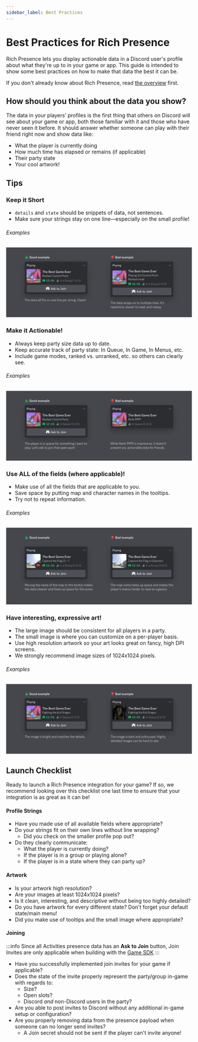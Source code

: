 ```yaml
---
sidebar_label: Best Practices
---
```


# Best Practices for Rich Presence

Rich Presence lets you display actionable data in a Discord user's profile about what they're up to in your game or app. This guide is intended to show some best practices on how to make that data the best it can be.

If you don't already know about Rich Presence, read [the overview](/docs/rich-presence/overview) first.

## How should you think about the data you show?

The data in your players’ profiles is the first thing that others on Discord will see about your game or app, both those familiar with it and those who have never seen it before. It should answer whether someone can play with their friend right now and show data like:

- What the player is currently doing
- How much time has elapsed or remains (if applicable)
- Their party state
- Your cool artwork!

## Tips

### Keep it Short

- `details` and `state` should be snippets of data, not sentences.
- Make sure your strings stay on one line—especially on the small profile!

###### Examples

![Example of a good rich presence string that is concise and easy to read compared to a bad string that is too long to fit on one line](images/rp-short-strings.png)

### Make it Actionable!

- Always keep party size data up to date.
- Keep accurate track of party state: In Queue, In Game, In Menus, etc.
- Include game modes, ranked vs. unranked, etc. so others can clearly see.

###### Examples

![Examples of good rich presence strings that show a game mode of "Ranked: Control Point" and that the user is "In Queue (2 of 3)" compared to a bad string that reads "Rank 9999"](images/rp-actionable.png)

### Use ALL of the fields (where applicable)!

- Make use of all the fields that are applicable to you.
- Save space by putting map and character names in the tooltips.
- Try not to repeat information.

###### Examples

![Example of a good rich presence string that takes advantage of storing less important information in tooltips compared to a bad string that is hard to read at a glance](images/rp-all-fields.png)

### Have interesting, expressive art!

- The large image should be consistent for all players in a party.
- The small image is where you can customize on a per-player basis.
- Use high resolution artwork so your art looks great on fancy, high DPI screens.
- We strongly recommend image sizes of 1024x1024 pixels.

###### Examples

![Example of a good rich presence icon that is clear and detailed compared to a bad icon that is too dark to see clearly](images/rp-good-art.png)

## Launch Checklist

Ready to launch a Rich Presence integration for your game? If so, we recommend looking over this checklist one last time to ensure that your integration is as great as it can be!

#### Profile Strings

- Have you made use of all available fields where appropriate?
- Do your strings fit on their own lines without line wrapping?
  - Did you check on the smaller profile pop out?
- Do they clearly communicate:
  - What the player is currently doing?
  - If the player is in a group or playing alone?
  - If the player is in a state where they can party up?

#### Artwork

- Is your artwork high resolution?
- Are your images at least 1024x1024 pixels?
- Is it clean, interesting, and descriptive without being too highly detailed?
- Do you have artwork for every different state? Don't forget your default state/main menu!
- Did you make use of tooltips and the small image where appropriate?

#### Joining

:::info
Since all Activities presence data has an **Ask to Join** button, Join Invites are only applicable when building with the [Game SDK](/docs/rich-presence/using-with-the-game-sdk)
:::

- Have you successfully implemented join invites for your game if applicable?
- Does the state of the invite properly represent the party/group in-game with regards to:
  - Size?
  - Open slots?
  - Discord _and_ non-Discord users in the party?
- Are you able to post invites to Discord without any additional in-game setup or configuration?
- Are you properly removing data from the presence payload when someone can no longer send invites?
  - A Join secret should not be sent if the player can't invite anyone!
